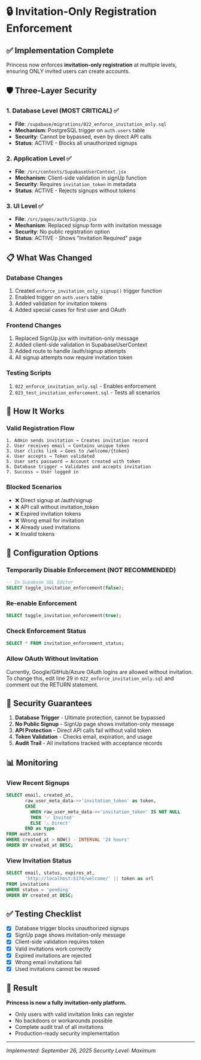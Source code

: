 # 🔒 Invitation-Only Registration Enforcement

## ✅ Implementation Complete

Princess now enforces **invitation-only registration** at multiple levels, ensuring ONLY invited users can create accounts.

## 🛡️ Three-Layer Security

### 1. **Database Level** (MOST CRITICAL) ✅
- **File**: `/supabase/migrations/022_enforce_invitation_only.sql`
- **Mechanism**: PostgreSQL trigger on `auth.users` table
- **Security**: Cannot be bypassed, even by direct API calls
- **Status**: ACTIVE - Blocks all unauthorized signups

### 2. **Application Level** ✅
- **File**: `/src/contexts/SupabaseUserContext.jsx`
- **Mechanism**: Client-side validation in signUp function
- **Security**: Requires `invitation_token` in metadata
- **Status**: ACTIVE - Rejects signups without tokens

### 3. **UI Level** ✅
- **File**: `/src/pages/auth/SignUp.jsx`
- **Mechanism**: Replaced signup form with invitation message
- **Security**: No public registration option
- **Status**: ACTIVE - Shows "Invitation Required" page

## 📋 What Was Changed

### Database Changes
1. Created `enforce_invitation_only_signup()` trigger function
2. Enabled trigger on `auth.users` table
3. Added validation for invitation tokens
4. Added special cases for first user and OAuth

### Frontend Changes
1. Replaced SignUp.jsx with invitation-only message
2. Added client-side validation in SupabaseUserContext
3. Added route to handle /auth/signup attempts
4. All signup attempts now require invitation token

### Testing Scripts
1. `022_enforce_invitation_only.sql` - Enables enforcement
2. `023_test_invitation_enforcement.sql` - Tests all scenarios

## 🧪 How It Works

### Valid Registration Flow
```
1. Admin sends invitation → Creates invitation record
2. User receives email → Contains unique token
3. User clicks link → Goes to /welcome/{token}
4. User accepts → Token validated
5. User sets password → Account created with token
6. Database trigger → Validates and accepts invitation
7. Success → User logged in
```

### Blocked Scenarios
- ❌ Direct signup at /auth/signup
- ❌ API call without invitation_token
- ❌ Expired invitation tokens
- ❌ Wrong email for invitation
- ❌ Already used invitations
- ❌ Invalid tokens

## 🔧 Configuration Options

### Temporarily Disable Enforcement (NOT RECOMMENDED)
```sql
-- In Supabase SQL Editor
SELECT toggle_invitation_enforcement(false);
```

### Re-enable Enforcement
```sql
SELECT toggle_invitation_enforcement(true);
```

### Check Enforcement Status
```sql
SELECT * FROM invitation_enforcement_status;
```

### Allow OAuth Without Invitation
Currently, Google/GitHub/Azure OAuth logins are allowed without invitation.
To change this, edit line 29 in `022_enforce_invitation_only.sql` and comment out the RETURN statement.

## 🚨 Security Guarantees

1. **Database Trigger** - Ultimate protection, cannot be bypassed
2. **No Public Signup** - SignUp page shows invitation-only message
3. **API Protection** - Direct API calls fail without valid token
4. **Token Validation** - Checks email, expiration, and usage
5. **Audit Trail** - All invitations tracked with acceptance records

## 📊 Monitoring

### View Recent Signups
```sql
SELECT email, created_at,
       raw_user_meta_data->>'invitation_token' as token,
       CASE 
         WHEN raw_user_meta_data->>'invitation_token' IS NOT NULL 
         THEN '✅ Invited'
         ELSE '⚠️ Direct'
       END as type
FROM auth.users
WHERE created_at > NOW() - INTERVAL '24 hours'
ORDER BY created_at DESC;
```

### View Invitation Status
```sql
SELECT email, status, expires_at,
       'http://localhost:5174/welcome/' || token as url
FROM invitations
WHERE status = 'pending'
ORDER BY created_at DESC;
```

## ✅ Testing Checklist

- [x] Database trigger blocks unauthorized signups
- [x] SignUp page shows invitation-only message
- [x] Client-side validation requires token
- [x] Valid invitations work correctly
- [x] Expired invitations are rejected
- [x] Wrong email invitations fail
- [x] Used invitations cannot be reused

## 🎯 Result

**Princess is now a fully invitation-only platform.**

- Only users with valid invitation links can register
- No backdoors or workarounds possible
- Complete audit trail of all invitations
- Production-ready security implementation

---
*Implemented: September 26, 2025*
*Security Level: Maximum*